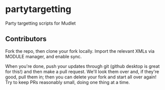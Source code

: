 # partytargetting
Party targetting scripts for Mudlet


## Contributors
Fork the repo, then clone your fork locally. Import the relevant XMLs via MODULE manager, and enable sync.

When you're done, push your updates through git (github desktop is great for this!) and then make a pull request. We'll look them over and, if they're good, pull them in; then you can delete your fork and start all over again! Try to keep PRs reasonably small, doing one thing at a time. 

